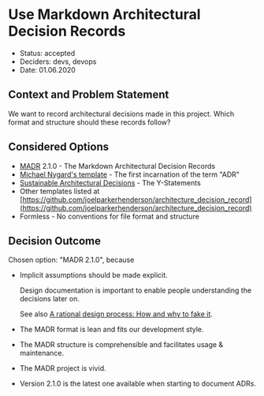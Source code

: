 # Use Markdown Architectural Decision Records

- Status: accepted
- Deciders: devs, devops
- Date: 01.06.2020

## Context and Problem Statement

We want to record architectural decisions made in this project. Which format and structure should these records follow?

## Considered Options

- [MADR](https://adr.github.io/madr/) 2.1.0 - The Markdown Architectural Decision Records
- [Michael Nygard's template](http://thinkrelevance.com/blog/2011/11/15/documenting-architecture-decisions) - The first incarnation of the term "ADR"
- [Sustainable Architectural Decisions](https://www.infoq.com/articles/sustainable-architectural-design-decisions) - The Y-Statements
- Other templates listed at [https://github.com/joelparkerhenderson/architecture_decision_record](https://github.com/joelparkerhenderson/architecture_decision_record)
- Formless - No conventions for file format and structure

## Decision Outcome

Chosen option: "MADR 2.1.0", because

- Implicit assumptions should be made explicit.

  Design documentation is important to enable people understanding the decisions later on.

  See also [A rational design process: How and why to fake it](https://doi.org/10.1109/TSE.1986.6312940).

- The MADR format is lean and fits our development style.
- The MADR structure is comprehensible and facilitates usage & maintenance.
- The MADR project is vivid.
- Version 2.1.0 is the latest one available when starting to document ADRs.
